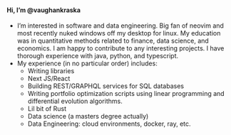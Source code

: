 #### Hi, I’m @vaughankraska
- I’m interested in software and data engineering. Big fan of neovim and most recently nuked windows off my desktop for linux. My education was in quantitative methods related to finance, data science, and economics. I am happy to contribute to any interesting projects. I have thorough experience with java, python, and typescript.
- My experience (in no particular order) includes:
  - Writing libraries
  - Next JS/React
  - Building REST/GRAPHQL services for SQL databases
  - Writing portfolio optimization scripts using linear programming and differential evolution algorithms.
  - Lil bit of Rust
  - Data science (a masters degree actually)
  - Data Engineering: cloud environments, docker, ray, etc. 

<!---
vaughankraska/vaughankraska is a ✨ special ✨ repository because its `README.md` (this file) appears on your GitHub profile.
You can click the Preview link to take a look at your changes.
--->

